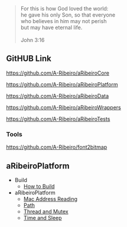 > For this is how God loved the world:  
he gave his only Son, so that everyone  
who believes in him may not perish  
but may have eternal life.  
  \
John 3:16

## GitHUB Link

https://github.com/A-Ribeiro/aRibeiroCore

https://github.com/A-Ribeiro/aRibeiroPlatform

https://github.com/A-Ribeiro/aRibeiroData

https://github.com/A-Ribeiro/aRibeiroWrappers

https://github.com/A-Ribeiro/aRibeiroTests

### Tools

https://github.com/A-Ribeiro/font2bitmap

## aRibeiroPlatform

* Build
    * [How to Build](how-to-build.md)
* aRibeiroPlatform
    * [Mac Address Reading](aRibeiroPlatform/feature-mac-address.md)
    * [Path](aRibeiroPlatform/feature-path.md)
    * [Thread and Mutex](aRibeiroPlatform/feature-thread-mutex.md)
    * [Time and Sleep](aRibeiroPlatform/feature-time-sleep.md)
